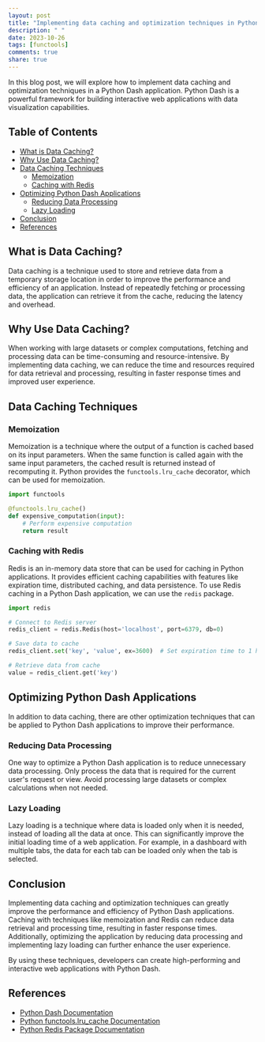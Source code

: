 ```yaml
---
layout: post
title: "Implementing data caching and optimization techniques in Python Dash"
description: " "
date: 2023-10-26
tags: [functools]
comments: true
share: true
---
```


In this blog post, we will explore how to implement data caching and optimization techniques in a Python Dash application. Python Dash is a powerful framework for building interactive web applications with data visualization capabilities.

## Table of Contents

- [What is Data Caching?](#what-is-data-caching)
- [Why Use Data Caching?](#why-use-data-caching)
- [Data Caching Techniques](#data-caching-techniques)
  - [Memoization](#memoization)
  - [Caching with Redis](#caching-with-redis)
- [Optimizing Python Dash Applications](#optimizing-python-dash-applications)
  - [Reducing Data Processing](#reducing-data-processing)
  - [Lazy Loading](#lazy-loading)
- [Conclusion](#conclusion)
- [References](#references)

## What is Data Caching?

Data caching is a technique used to store and retrieve data from a temporary storage location in order to improve the performance and efficiency of an application. Instead of repeatedly fetching or processing data, the application can retrieve it from the cache, reducing the latency and overhead.

## Why Use Data Caching?

When working with large datasets or complex computations, fetching and processing data can be time-consuming and resource-intensive. By implementing data caching, we can reduce the time and resources required for data retrieval and processing, resulting in faster response times and improved user experience.

## Data Caching Techniques

### Memoization

Memoization is a technique where the output of a function is cached based on its input parameters. When the same function is called again with the same input parameters, the cached result is returned instead of recomputing it. Python provides the `functools.lru_cache` decorator, which can be used for memoization.

```python
import functools

@functools.lru_cache()
def expensive_computation(input):
    # Perform expensive computation
    return result
```

### Caching with Redis

Redis is an in-memory data store that can be used for caching in Python applications. It provides efficient caching capabilities with features like expiration time, distributed caching, and data persistence. To use Redis caching in a Python Dash application, we can use the `redis` package.

```python
import redis

# Connect to Redis server
redis_client = redis.Redis(host='localhost', port=6379, db=0)

# Save data to cache
redis_client.set('key', 'value', ex=3600)  # Set expiration time to 1 hour

# Retrieve data from cache
value = redis_client.get('key')
```

## Optimizing Python Dash Applications

In addition to data caching, there are other optimization techniques that can be applied to Python Dash applications to improve their performance.

### Reducing Data Processing

One way to optimize a Python Dash application is to reduce unnecessary data processing. Only process the data that is required for the current user's request or view. Avoid processing large datasets or complex calculations when not needed.

### Lazy Loading

Lazy loading is a technique where data is loaded only when it is needed, instead of loading all the data at once. This can significantly improve the initial loading time of a web application. For example, in a dashboard with multiple tabs, the data for each tab can be loaded only when the tab is selected.

## Conclusion

Implementing data caching and optimization techniques can greatly improve the performance and efficiency of Python Dash applications. Caching with techniques like memoization and Redis can reduce data retrieval and processing time, resulting in faster response times. Additionally, optimizing the application by reducing data processing and implementing lazy loading can further enhance the user experience.

By using these techniques, developers can create high-performing and interactive web applications with Python Dash.

## References

- [Python Dash Documentation](https://dash.plotly.com/)
- [Python functools.lru_cache Documentation](https://docs.python.org/3/library/functools.html#functools.lru_cache)
- [Python Redis Package Documentation](https://pypi.org/project/redis/)